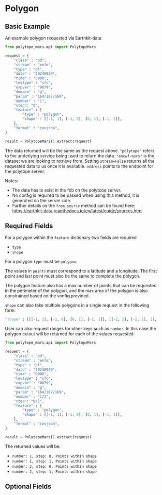 # Polygon

## Basic Example

<!-- ### Polytope-mars

A basic example of requesting a polygon using polytope-mars:

```python
from polytope_mars.api import PolytopeMars

request = {
    "class" : "od",
    "stream" : "enfo",
    "type" : "pf",
    "date" : "20240930",
    "time" : "0000",
    "levtype" : "sfc",
    "expver" : "0079", 
    "domain" : "g",
    "param" : "164/167/169",
    "number" : "1",
    "step": "0",
    "feature" : {
        "type" : "polygon",
        "shape" : [[-1, 1], [-1, 0], [0, 1], [-1, 1]],
	},
    "format" : "covjson",
}

result = PolytopeMars().extract(request)
```

This request will return all points contained in `shape` for with forecast date of `20240930T000000` for `step` `0`, ensemble `number` `1` and the three prvoided parameters.

Notes: 
* The data has to exist in the data source pointed to in the config.
* No config is provided via the PolytopeMars interface so a config will be loaded from the default locations. The config can also be passed directly via the interface.

### Earthkit-data -->

An example polygon requested via Earthkit-data:

```python
from polytope_mars.api import PolytopeMars

request = {
    "class" : "od",
    "stream" : "enfo",
    "type" : "pf",
    "date" : "20240930",
    "time" : "0000",
    "levtype" : "sfc",
    "expver" : "0079", 
    "domain" : "g",
    "param" : "164/167/169",
    "number" : "1",
    "step": "0",
    "feature" : {
        "type" : "polygon",
        "shape" : [[-1, 1], [-1, 0], [0, 1], [-1, 1]],
	},
    "format" : "covjson",
}

result = PolytopeMars().extract(request)
```

The data returned will be the same as the request above. `"polytope"` refers to the underlying service being used to return the data. `"emcwf-mars"` is the dataset we are looking to retrieve from. Setting `stream=False` returns all the requested data to us once it is available. `address` points to the endpoint for the polytope server.

Notes: 
* The data has to exist in the fdb on the polytope server.
* No config is required to be passed when using this method, it is generated on the server side.
* Further details on the `from_source` method can be found here: https://earthkit-data.readthedocs.io/en/latest/guide/sources.html

## Required Fields

For a polygon within the `feature` dictionary two fields are required

* `type`
* `shape`

For a polygon `type` must be `polygon`.

The values in `points` must correspond to a latitude and a longitude. The first point and last point must also be the same to complete the polygon.

The polygon feature also has a max number of points that can be requested in the perimeter of the polygon, and the max area of the polygon is also constrained based on the vonfig provided.

`shape` can also take multiple polygons in a single request in the following form:

```python
"shape" : [[[-1, 1], [-1, 0], [0, 1], [-1, 1]], [[-2, 2], [-2, 1], [1, 2], [-2, 2]]],
```

User can also request ranges for other keys such as `number`. In this case the polygon cutout will be returned for each of the values requested.

```python
from polytope_mars.api import PolytopeMars

request = {
    "class" : "od",
    "stream" : "enfo",
    "type" : "pf",
    "date" : "20240930",
    "time" : "0000",
    "levtype" : "sfc",
    "expver" : "0079", 
    "domain" : "g",
    "param" : "164/167/169",
    "number" : "1/2",
    "step": "0/1",
    "feature" : {
        "type" : "polygon",
        "shape" : [[-1, 1], [-1, 0], [0, 1], [-1, 1]],
	},
    "format" : "covjson",
}

result = PolytopeMars().extract(request)
```

The returned values will be:

* `number: 1, step: 0, Points within shape`
* `number: 1, step: 1, Points within shape`
* `number: 2, step: 0, Points within shape`
* `number: 2, step: 1, Points within shape`


## Optional Fields

